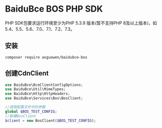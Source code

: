 # BaiduBce BOS PHP SDK

PHP SDK包要求运行环境至少为PHP 5.3.9 版本(暂不支持PHP 8及以上版本)，如 5.4、5.5、5.6、7.0、7.1、7.2、7.3。


## 安装
~~~
composer require axguowen/baidubce-bos
~~~

## 创建CdnClient
~~~php
use BaiduBce\BceClientConfigOptions;
use BaiduBce\Util\MimeTypes;
use BaiduBce\Http\HttpHeaders;
use BaiduBce\Services\Bos\BosClient;

//调用配置文件中的参数
global $BOS_TEST_CONFIG;
//新建BosClient
$client = new BosClient($BOS_TEST_CONFIG);
~~~